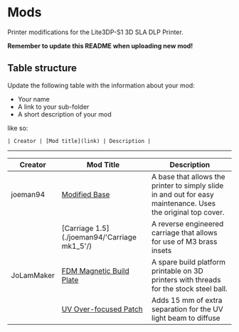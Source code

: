 # Mods

Printer modifications for the Lite3DP-S1 3D SLA DLP Printer.

**Remember to update this README when uploading new mod!**

## Table structure

Update the following table with the information about your mod:

- Your name
- A link to your sub-folder
- A short description of your mod

like so:

`| Creator | [Mod title](link) | Description |`

---

| Creator    | Mod Title                                                        | Description                                                                                                  |
| ---------- | ---------------------------------------------------------------- | ------------------------------------------------------------------------------------------------------------ |
| joeman94   | [Modified Base](./joeman94/Modified_Base/)                       | A base that allows the printer to simply slide in and out for easy maintenance. Uses the original top cover. |
|           | [Carriage 1.5](./joeman94/'Carriage mk1_5'/)                        | A reverse engineered carriage that allows for use of M3 brass insets
| JoLamMaker | [FDM Magnetic Build Plate](./JoLamMaker/FDM_MagneticBuildPlate/) | A spare build platform printable on 3D printers with threads for the stock steel ball.                       |
|            | [UV Over-focused Patch](./JoLamMaker/UV_OverFocusPatch/)         | Adds 15 mm of extra separation for the UV light beam to diffuse                                              |

